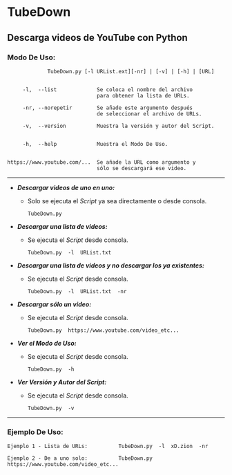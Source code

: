 # TubeDown
## Descarga videos de YouTube con Python



### Modo De Uso:

                 TubeDown.py [-l URList.ext][-nr] | [-v] | [-h] | [URL]


         -l,  --list             Se coloca el nombre del archivo
                                 para obtener la lista de URLs.

         -nr, --norepetir        Se añade este argumento después
                                 de seleccionar el archivo de URLs.

         -v,  --version          Muestra la versión y autor del Script.


         -h,  --help             Muestra el Modo De Uso.


    https://www.youtube.com/...  Se añade la URL como argumento y
                                 sólo se descargará ese video.

- - -


 * ___Descargar videos de uno en uno:___
 
    - Solo se ejecuta el _Script_ ya sea directamente o desde consola.
        
        ```batch
        TubeDown.py
        ```
 * ___Descargar una lista de videos:___
 
    - Se ejecuta el _Script_ desde consola.
        
        ```batch
        TubeDown.py  -l  URList.txt
        ```
        
 * ___Descargar una lista de videos y no descargar los ya existentes:___
 
    - Se ejecuta el _Script_ desde consola.
        
        ```batch
        TubeDown.py  -l  URList.txt  -nr
        ```
        
 * ___Descargar sólo un video:___
 
    - Se ejecuta el _Script_ desde consola.
        
        ```batch
        TubeDown.py  https://www.youtube.com/video_etc...
        ```

        
 * ___Ver el Modo de Uso:___
 
    - Se ejecuta el _Script_ desde consola.
        
        ```batch
        TubeDown.py  -h
        ```

        
 * ___Ver Versión y Autor del Script:___
 
    - Se ejecuta el _Script_ desde consola.
        
        ```batch
        TubeDown.py  -v
        ```

- - -

### Ejemplo De Uso:

```batch
Ejemplo 1 - Lista de URLs:          TubeDown.py  -l  xD.zion  -nr
                      
Ejemplo 2 - De a uno solo:          TubeDown.py  https://www.youtube.com/video_etc...
```
